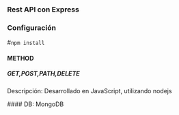 ### Rest API con Express
### Configuración
#``` npm install ```

#### METHOD

##### GET,POST,PATH,DELETE

<p>Descripción: Desarrollado en JavaScript, utilizando nodejs</p>
#### DB: MongoDB